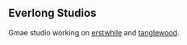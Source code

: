 ## Everlong Studios

Gmae studio working on [erstwhile](https://erstwhile.gg) and [tanglewood](https://tanglewood.gg).
